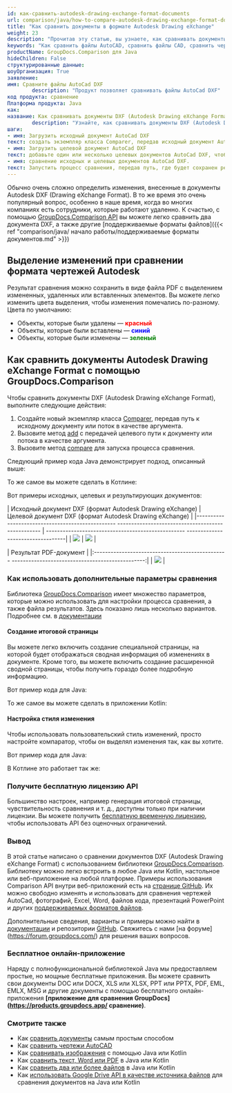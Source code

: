 ```yaml
---
id: как-сравнить-autodesk-drawing-exchange-format-documents
url: comparison/java/how-to-compare-autodesk-drawing-exchange-format-documents
title: "Как сравнить документы в формате Autodesk Drawing eXchange"
weight: 23
description: "Прочитав эту статью, вы узнаете, как сравнивать документы в формате Autodesk Drawing eXchange Format (DXF)"
keywords: "Как сравнить файлы AutoCAD, сравнить файлы CAD, сравнить чертеж Autodesk, сравнить DXF"
productName: GroupDocs.Comparison для Java
hideChildren: False
структурированные данные:
шоуОрганизация: True
заявление:
имя: Сравните файлы AutoCad DXF
        description: "Продукт позволяет сравнивать файлы AutoCad DXF"
код продукта: сравнение
Платформа продукта: Java
как:
название: Как сравнивать документы DXF (Autodesk Drawing eXchange Format)
        description: "Узнайте, как сравнивать документы DXF (Autodesk Drawing eXchange Format)"
шаги:
- имя: Загрузить исходный документ AutoCad DXF
текст: создать экземпляр класса Comparer, передав исходный документ AutoCad DXF в качестве параметра конструктора.
- имя: Загрузить целевой документ AutoCad DXF
текст: добавьте один или несколько целевых документов AutoCad DXF, чтобы сравнить их с исходным.
- имя: сравнение исходных и целевых документов AutoCad DXF.
текст: Запустить процесс сравнения, передав путь, где будет сохранен результат сравнения
---
```

Обычно очень сложно определить изменения, внесенные в документы Autodesk DXF (Drawing eXchange Format). В то же время это очень популярный вопрос, особенно в наше время, когда во многих компаниях есть сотрудники, которые работают удаленно. К счастью, с помощью [GroupDocs.Comparison API](https://products.groupdocs.com/comparison/java) вы можете легко сравнить два документа DXF, а также другие [поддерживаемые форматы файлов]({{< ref "comparison/java/ начало работы/поддерживаемые форматы документов.md" >}})

## Выделение изменений при сравнении формата чертежей Autodesk

Результат сравнения можно сохранить в виде файла PDF с выделением измененных, удаленных или вставленных элементов. Вы можете легко изменить цвета выделения, чтобы изменения помечались по-разному. Цвета по умолчанию:

* Объекты, которые были удалены — <font color="red">**красный**</font>
* Объекты, которые были вставлены — <font color="blue">**синий**</font>
* Объекты, которые были изменены — <font color="green">**зеленый**</font>

## Как сравнить документы Autodesk Drawing eXchange Format с помощью GroupDocs.Comparison

Чтобы сравнить документы DXF (Autodesk Drawing eXchange Format), выполните следующие действия:

1. Создайте новый экземпляр класса [Comparer](https://apireference.groupdocs.com/comparison/java/com.groupdocs.comparison/Comparer), передав путь к исходному документу или поток в качестве аргумента.
2. Вызовите метод [add](https://apireference.groupdocs.com/comparison/java/com.groupdocs.comparison/Comparer#add(java.lang.String)) с передачей целевого пути к документу или потока в качестве аргумента.
3. Вызовите метод [compare](https://apireference.groupdocs.com/comparison/java/com.groupdocs.comparison/Comparer#compare(java.lang.String)) для запуска процесса сравнения.

Следующий пример кода Java демонстрирует подход, описанный выше:

<script src="https://gist.github.com/groupdocs-comparison-gists/c7a7f2c57521c83202818207264b6536.js"></script>

То же самое вы можете сделать в Котлине:

<script src="https://gist.github.com/groupdocs-comparison-gists/b115da918c69f21d1ce7a36dc2874c98.js"></script>

Вот примеры исходных, целевых и результирующих документов:

| Исходный документ DXF (формат Autodesk Drawing eXchange) | Целевой документ DXF (формат Autodesk Drawing eXchange) |
|------------------------------------------------- -------------------------------------------------- | -------------------------------------------------- ----------------------------------|
| ![](comparison/java/images/how-to-compare-autodesk-drawing-exchange-format-documents-source.png) | ![](comparison/java/images/how-to-compare-autodesk-drawing-exchange-format-documents-target.png) |

| Результат PDF-документ |
|:------------------------------------------------ ------------------------------------------------:|
| ![](comparison/java/images/how-to-compare-autodesk-drawing-exchange-format-documents-result.png) |


### Как использовать дополнительные параметры сравнения

Библиотека [GroupDocs.Comparison](https://products.groupdocs.com/comparison/java/) имеет множество параметров, которые можно использовать для настройки процесса сравнения, а также файла результатов. Здесь показано лишь несколько вариантов. Подробнее см. в [документации](/comparison/java/getting-started/)

#### Создание итоговой страницы

Вы можете легко включить создание специальной страницы, на которой будет отображаться сводная информация об изменениях в документе. Кроме того, вы можете включить создание расширенной сводной страницы, чтобы получить гораздо более подробную информацию.

Вот пример кода для Java:

<script src="https://gist.github.com/groupdocs-comparison-gists/6820d8c552709a6bb49923f2633ce20f.js"></script>

То же самое вы можете сделать в приложении Kotlin:

<script src="https://gist.github.com/groupdocs-comparison-gists/40d05bf0aaf79e156fb57123d59e62f6.js"></script>

#### Настройка стиля изменения

Чтобы использовать пользовательский стиль изменений, просто настройте компаратор, чтобы он выделял изменения так, как вы хотите.

Вот пример кода для Java:

<script src="https://gist.github.com/groupdocs-comparison-gists/34cd530807eb1d374774c73978e055c2.js"></script>

В Котлине это работает так же:

<script src="https://gist.github.com/groupdocs-comparison-gists/6ebabe0c0626c7bbabb12ae355b09b4f.js"></script>

### Получите бесплатную лицензию API

Большинство настроек, например генерация итоговой страницы, чувствительность сравнения и т. д., доступны только при наличии лицензии. Вы можете получить [бесплатную временную лицензию](https://purchase.groupdocs.com/temporary-license), чтобы использовать API без оценочных ограничений.

### Вывод

В этой статье написано о сравнении документов DXF (Autodesk Drawing eXchange Format) с использованием библиотеки [GroupDocs.Comparison](https://products.groupdocs.com/comparison/java/). Библиотеку можно легко встроить в любое Java или Kotlin, настольное или веб-приложение на любой платформе. Примеры использования Comparison API внутри веб-приложений есть на [странице GitHub](https://github.com/groupdocs-comparison/GroupDocs.Comparison-for-Java). Их можно свободно изменять и использовать для сравнения чертежей AutoCad, фотографий, Excel, Word, файлов кода, презентаций PowerPoint и других [поддерживаемых форматов файлов](/comparison/java/supported-document-formats/).

Дополнительные сведения, варианты и примеры можно найти в [документации](/comparison/java/getting-started/) и репозитории [GitHub](https://github.com/groupdocs-comparison). Свяжитесь с нами [на форуме] (https://forum.groupdocs.com/) для решения ваших вопросов.

### Бесплатное онлайн-приложение
Наряду с полнофункциональной библиотекой Java мы предоставляем простые, но мощные бесплатные приложения.
Вы можете сравнить свои документы DOC или DOCX, XLS или XLSX, PPT или PPTX, PDF, EML, EMLX, MSG и другие документы с помощью бесплатного онлайн-приложения **[приложение для сравнения GroupDocs] (https://products.groupdocs.app/ сравнение)**.

### Смотрите также

* Как [сравнить документы](/comparison/java/how-to-compare-documents-in-the-easiest-way) самым простым способом
* Как [сравнить чертежи AutoCAD](/comparison/java/how-to-compare-autocad-drawings)
* Как [сравнивать изображения](/comparison/java/how-to-compare-images-using-java-or-kotlin) с помощью Java или Kotlin
* Как [сравнить текст, Word или PDF](/comparison/java/how-to-compare-text-word-pdf-in-java-or-kotlin) в Java или Kotlin
* Как [сравнить два или более файлов](/comparison/java/how-to-compare-two-or-more-files-in-java-or-kotlin) в Java или Kotlin
* Как [использовать Google Drive API в качестве источника файлов](/comparison/java/how-to-use-google-drive-api-as-files-source-for-comparison-api) для сравнения документов на Java или Kotlin

